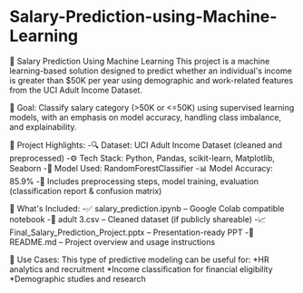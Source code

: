 # Salary-Prediction-using-Machine-Learning
💼 Salary Prediction Using Machine Learning  This project is a machine learning-based solution designed to predict whether an individual's income is greater than $50K per year using demographic and work-related features from the UCI Adult Income Dataset.

🎯 Goal:
Classify salary category (>50K or <=50K) using supervised learning models, with an emphasis on model accuracy, handling class imbalance, and explainability.

🚀 Project Highlights:
   -🔍 Dataset: UCI Adult Income Dataset (cleaned and preprocessed)
   -⚙️ Tech Stack: Python, Pandas, scikit-learn, Matplotlib, Seaborn
   -🧠 Model Used: RandomForestClassifier
   -📊 Model Accuracy: 85.9%
   -🧪 Includes preprocessing steps, model training, evaluation (classification report & confusion matrix)

📂 What's Included:
  -✅ salary_prediction.ipynb – Google Colab compatible notebook
  -📄 adult 3.csv – Cleaned dataset (if publicly shareable)
  -📈 Final_Salary_Prediction_Project.pptx – Presentation-ready PPT
  -📘 README.md – Project overview and usage instructions

📌 Use Cases:
 This type of predictive modeling can be useful for:
    *HR analytics and recruitment 
    *Income classification for financial eligibility
    *Demographic studies and research

